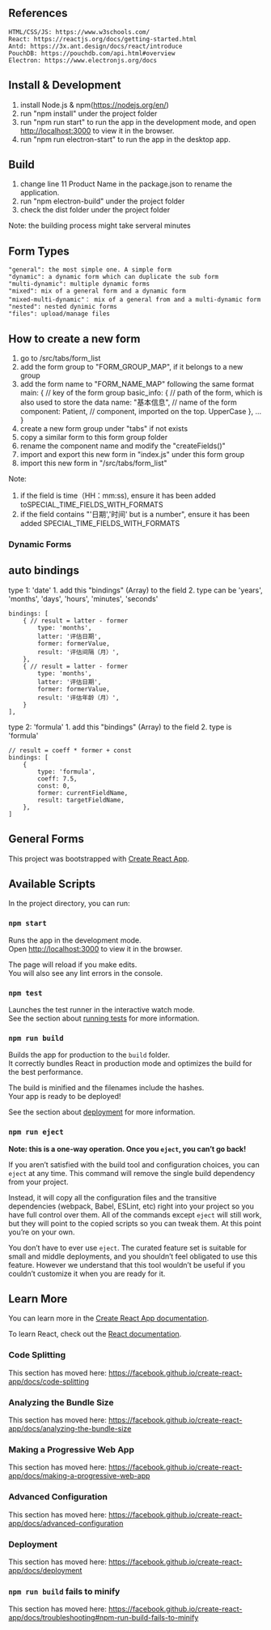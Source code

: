 ## References
	HTML/CSS/JS: https://www.w3schools.com/
	React: https://reactjs.org/docs/getting-started.html
	Antd: https://3x.ant.design/docs/react/introduce
	PouchDB: https://pouchdb.com/api.html#overview
	Electron: https://www.electronjs.org/docs

## Install & Development
1. install Node.js & npm(https://nodejs.org/en/)
2. run "npm install" under the project folder
3. run "npm run start" to run the app in the development mode, and
open [http://localhost:3000](http://localhost:3000) to view it in the browser.
4. run "npm run electron-start" to run the app in the desktop app.

## Build
1. change line 11 Product Name in the package.json to rename the application.
2. run "npm electron-build" under the project folder
3. check the dist folder under the project folder

Note: the building process might take serveral minutes

## Form Types
	"general": the most simple one. A simple form
	"dynamic": a dynamic form which can duplicate the sub form
	"multi-dynamic": multiple dynamic forms
	"mixed": mix of a general form and a dynamic form
	"mixed-multi-dynamic"： mix of a general from and a multi-dynamic form
	"nested": nested dynimic forms
	"files": upload/manage files

## How to create a new form
1. go to /src/tabs/form_list
2. add the form group to "FORM_GROUP_MAP", if it belongs to a new group
3. add the form name to "FORM_NAME_MAP" following the same format
	main: { // key of the form group
        basic_info: { // path of the form, which is also used to store the data
            name: "基本信息", // name of the form
            component: Patient, // component, imported on the top. UpperCase
        },
       	...
    }
4. create a new form group under "tabs" if not exists
5. copy a similar form to this form group folder
6. rename the component name and modify the "createFields()"
7. import and export this new form in "index.js" under this form group
8. import this new form in "/src/tabs/form_list"

Note:
1. if the field is time（HH：mm:ss), ensure it has been added toSPECIAL_TIME_FIELDS_WITH_FORMATS
2. if the field contains "'日期','时间' but is a number",  ensure it has been added SPECIAL_TIME_FIELDS_WITH_FORMATS


### Dynamic Forms

## auto bindings
type 1: 'date'
	1. add this "bindings" (Array) to the field
	2. type can be 'years', 'months', 'days', 'hours', 'minutes', 'seconds'

	bindings: [
	    { // result = latter - former
	        type: 'months',
	        latter: '评估日期',
	        former: formerValue,
	        result: '评估间隔（月）',
	    },
	    { // result = latter - former
	        type: 'months',
	        latter: '评估日期',
	        former: formerValue,
	        result: '评估年龄（月）',
	    }
	],

type 2: 'formula'
	1. add this "bindings" (Array) to the field
	2. type is 'formula'

	// result = coeff * former + const
	bindings: [
        {
            type: 'formula',
            coeff: 7.5,
            const: 0,
            former: currentFieldName,
            result: targetFieldName,
        },
    ]

## General Forms






This project was bootstrapped with [Create React App](https://github.com/facebook/create-react-app).

## Available Scripts

In the project directory, you can run:

### `npm start`

Runs the app in the development mode.<br />
Open [http://localhost:3000](http://localhost:3000) to view it in the browser.

The page will reload if you make edits.<br />
You will also see any lint errors in the console.

### `npm test`

Launches the test runner in the interactive watch mode.<br />
See the section about [running tests](https://facebook.github.io/create-react-app/docs/running-tests) for more information.

### `npm run build`

Builds the app for production to the `build` folder.<br />
It correctly bundles React in production mode and optimizes the build for the best performance.

The build is minified and the filenames include the hashes.<br />
Your app is ready to be deployed!

See the section about [deployment](https://facebook.github.io/create-react-app/docs/deployment) for more information.

### `npm run eject`

**Note: this is a one-way operation. Once you `eject`, you can’t go back!**

If you aren’t satisfied with the build tool and configuration choices, you can `eject` at any time. This command will remove the single build dependency from your project.

Instead, it will copy all the configuration files and the transitive dependencies (webpack, Babel, ESLint, etc) right into your project so you have full control over them. All of the commands except `eject` will still work, but they will point to the copied scripts so you can tweak them. At this point you’re on your own.

You don’t have to ever use `eject`. The curated feature set is suitable for small and middle deployments, and you shouldn’t feel obligated to use this feature. However we understand that this tool wouldn’t be useful if you couldn’t customize it when you are ready for it.

## Learn More

You can learn more in the [Create React App documentation](https://facebook.github.io/create-react-app/docs/getting-started).

To learn React, check out the [React documentation](https://reactjs.org/).

### Code Splitting

This section has moved here: https://facebook.github.io/create-react-app/docs/code-splitting

### Analyzing the Bundle Size

This section has moved here: https://facebook.github.io/create-react-app/docs/analyzing-the-bundle-size

### Making a Progressive Web App

This section has moved here: https://facebook.github.io/create-react-app/docs/making-a-progressive-web-app

### Advanced Configuration

This section has moved here: https://facebook.github.io/create-react-app/docs/advanced-configuration

### Deployment

This section has moved here: https://facebook.github.io/create-react-app/docs/deployment

### `npm run build` fails to minify

This section has moved here: https://facebook.github.io/create-react-app/docs/troubleshooting#npm-run-build-fails-to-minify
